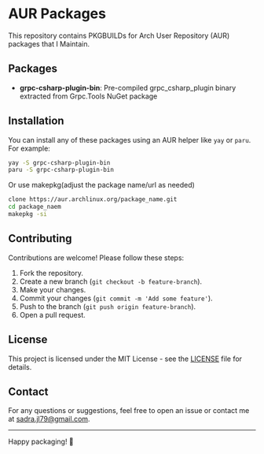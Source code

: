 # AUR Packages

This repository contains PKGBUILDs for Arch User Repository (AUR) packages that I Maintain.

## Packages

- **grpc-csharp-plugin-bin**: Pre-compiled grpc_csharp_plugin binary extracted from Grpc.Tools NuGet package

## Installation

You can install any of these packages using an AUR helper like `yay` or `paru`. For example:

```sh
yay -S grpc-csharp-plugin-bin
paru -S grpc-csharp-plugin-bin
```
Or use makepkg(adjust the package name/url as needed)
```sh
clone https://aur.archlinux.org/package_name.git
cd package_naem
makepkg -si
```

## Contributing

Contributions are welcome! Please follow these steps:

1. Fork the repository.
2. Create a new branch (`git checkout -b feature-branch`).
3. Make your changes.
4. Commit your changes (`git commit -m 'Add some feature'`).
5. Push to the branch (`git push origin feature-branch`).
6. Open a pull request.

## License

This project is licensed under the MIT License - see the [LICENSE](LICENSE) file for details.

## Contact

For any questions or suggestions, feel free to open an issue or contact me at [sadra.jl79@gmail.com](mailto:sadra.jl79@gmail.com).

---

Happy packaging! 🎉

